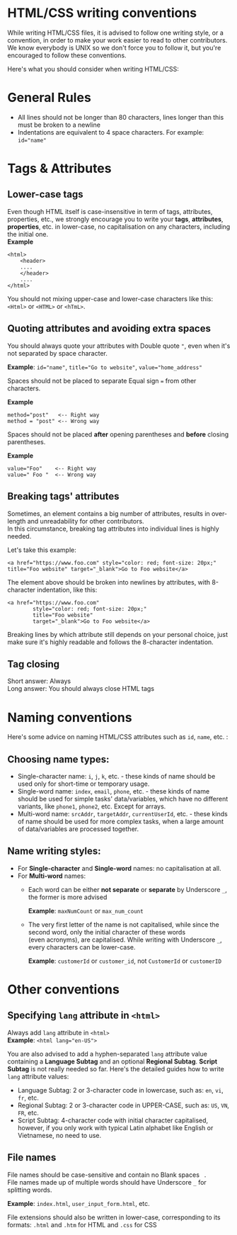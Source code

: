 # HTML/CSS writing conventions
While writing HTML/CSS files, it is advised to follow one writing style, or a convention, in order
to make your work easier to read to other contributors.  
We know everybody is UNIX so we don't force you to follow it, but you're
encouraged to follow these conventions.

Here's what you should consider when writing HTML/CSS:

# General Rules
* All lines should not be longer than 80 characters, lines longer than this must be broken to a newline
* Indentations are equivalent to 4 space characters. For example: `id="name"`

# Tags & Attributes

## Lower-case tags
Even though HTML itself is case-insensitive in term of tags, attributes, properties, etc., we strongly encourage you to write
your **tags**, **attributes**, **properties**, etc. in lower-case, no capitalisation on any characters, including the initial one.  
**Example**

```
<html>
    <header>
    ....
    </header>
    ....
</html>
```

You should not mixing upper-case and lower-case characters like this: `<Html>` or `<HTML>` or `<hTmL>`.

## Quoting attributes and avoiding extra spaces
You should always quote your attributes with Double quote `"`, even when it's not separated by space character.  

**Example**: `id="name"`, `title="Go to website"`, `value="home_address"`

Spaces should not be placed to separate Equal sign `=` from other characters.

**Example**

    method="post"   <-- Right way
    method = "post" <-- Wrong way


Spaces should not be placed **after** opening parentheses and **before** closing parentheses.

**Example**

    value="Foo"    <-- Right way
    value=" Foo "  <-- Wrong way

## Breaking tags' attributes
Sometimes, an element contains a big number of attributes, results in over-length and unreadability for other contributors.  
In this circumstance, breaking tag attributes into individual lines is highly needed.

Let's take this example:
```
<a href="https://www.foo.com" style="color: red; font-size: 20px;" title="Foo website" target="_blank">Go to Foo website</a>
```
The element above should be broken into newlines by attributes, with 8-character indentation, like this:
```
<a href="https://www.foo.com"
        style="color: red; font-size: 20px;"
        title="Foo website"
        target="_blank">Go to Foo website</a>
```
Breaking lines by which attribute still depends on your personal choice, just make sure it's highly readable and follows the 8-character indentation. 

## Tag closing
Short answer: Always  
Long answer: You should always close HTML tags

# Naming conventions
Here's some advice on naming HTML/CSS attributes such as `id`, `name`, etc. : 

## Choosing name types:
* Single-character name: `i`, `j`, `k`, etc. - these kinds of name should be used only for short-time or temporary usage.
* Single-word name: `index`, `email`, `phone`, etc. - these kinds of name should be used for simple tasks' data/variables, which have no different variants, like `phone1`, `phone2`, etc. Except for arrays.
* Multi-word name: `srcAddr`, `targetAddr`, `currentUserId`, etc. - these kinds of name should be used for more complex tasks, when a large amount of data/variables are processed together.

## Name writing styles:
* For **Single-character** and **Single-word** names: no capitalisation at all.
* For **Multi-word** names:  
    * Each word can be either **not separate** or **separate** by Underscore `_`, the former is more advised 
 
      **Example**: `maxNumCount` or `max_num_count`
    * The very first letter of the name is not capitalised, while since the second word, only the initial character of these words  
(even acronyms), are capitalised. While writing with Underscore `_`, every characters can be lower-case.  

      **Example**: `customerId` or `customer_id`, not `CustomerId` or `customerID`

# Other conventions

## Specifying `lang` attribute in `<html>`
Always add `lang` attribute in `<html>`  
**Example**: `<html lang="en-US">`

You are also advised to add a hyphen-separated `lang` attribute value containing a **Language Subtag** and an optional **Regional Subtag**. **Script Subtag** is not really needed so far. Here's the detailed guides how to write `lang` attribute values:
* Language Subtag: 2 or 3-character code in lowercase, such as: `en`, `vi`, `fr`, etc.
* Regional Subtag: 2 or 3-character code in UPPER-CASE, such as: `US`, `VN`, `FR`, etc.
* Script Subtag: 4-character code with initial character capitalised, however, if you only work with typical Latin alphabet like English or Vietnamese, no need to use.

## File names
File names should be case-sensitive and contain no Blank spaces ` `.  
File names made up of multiple words should have Underscore `_` for splitting words.

**Example**: `index.html`, `user_input_form.html`, etc.

File extensions should also be written in lower-case, corresponding to its formats: `.html` and `.htm` for HTML and `.css` for CSS

